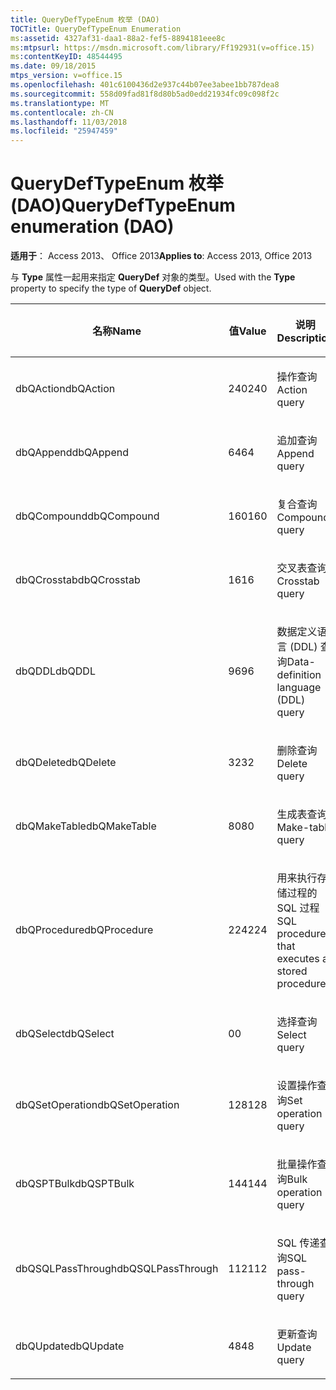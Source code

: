 ```yaml
---
title: QueryDefTypeEnum 枚举 (DAO)
TOCTitle: QueryDefTypeEnum Enumeration
ms:assetid: 4327af31-daa1-88a2-fef5-8894181eee8c
ms:mtpsurl: https://msdn.microsoft.com/library/Ff192931(v=office.15)
ms:contentKeyID: 48544495
ms.date: 09/18/2015
mtps_version: v=office.15
ms.openlocfilehash: 401c6100436d2e937c44b07ee3abee1bb787dea8
ms.sourcegitcommit: 558d09fad81f8d80b5ad0edd21934fc09c098f2c
ms.translationtype: MT
ms.contentlocale: zh-CN
ms.lasthandoff: 11/03/2018
ms.locfileid: "25947459"
---
```

# <a name="querydeftypeenum-enumeration-dao"></a><span data-ttu-id="41623-102">QueryDefTypeEnum 枚举 (DAO)</span><span class="sxs-lookup"><span data-stu-id="41623-102">QueryDefTypeEnum enumeration (DAO)</span></span>


<span data-ttu-id="41623-103">**适用于**： Access 2013、 Office 2013</span><span class="sxs-lookup"><span data-stu-id="41623-103">**Applies to**: Access 2013, Office 2013</span></span>

<span data-ttu-id="41623-104">与 **Type** 属性一起用来指定 **QueryDef** 对象的类型。</span><span class="sxs-lookup"><span data-stu-id="41623-104">Used with the **Type** property to specify the type of **QueryDef** object.</span></span>

<table>
<colgroup>
<col style="width: 33%" />
<col style="width: 33%" />
<col style="width: 33%" />
</colgroup>
<thead>
<tr class="header">
<th><p><span data-ttu-id="41623-105">名称</span><span class="sxs-lookup"><span data-stu-id="41623-105">Name</span></span></p></th>
<th><p><span data-ttu-id="41623-106">值</span><span class="sxs-lookup"><span data-stu-id="41623-106">Value</span></span></p></th>
<th><p><span data-ttu-id="41623-107">说明</span><span class="sxs-lookup"><span data-stu-id="41623-107">Description</span></span></p></th>
</tr>
</thead>
<tbody>
<tr class="odd">
<td><p><span data-ttu-id="41623-108">dbQAction</span><span class="sxs-lookup"><span data-stu-id="41623-108">dbQAction</span></span></p></td>
<td><p><span data-ttu-id="41623-109">240</span><span class="sxs-lookup"><span data-stu-id="41623-109">240</span></span></p></td>
<td><p><span data-ttu-id="41623-110">操作查询</span><span class="sxs-lookup"><span data-stu-id="41623-110">Action query</span></span></p></td>
</tr>
<tr class="even">
<td><p><span data-ttu-id="41623-111">dbQAppend</span><span class="sxs-lookup"><span data-stu-id="41623-111">dbQAppend</span></span></p></td>
<td><p><span data-ttu-id="41623-112">64</span><span class="sxs-lookup"><span data-stu-id="41623-112">64</span></span></p></td>
<td><p><span data-ttu-id="41623-113">追加查询</span><span class="sxs-lookup"><span data-stu-id="41623-113">Append query</span></span></p></td>
</tr>
<tr class="odd">
<td><p><span data-ttu-id="41623-114">dbQCompound</span><span class="sxs-lookup"><span data-stu-id="41623-114">dbQCompound</span></span></p></td>
<td><p><span data-ttu-id="41623-115">160</span><span class="sxs-lookup"><span data-stu-id="41623-115">160</span></span></p></td>
<td><p><span data-ttu-id="41623-116">复合查询</span><span class="sxs-lookup"><span data-stu-id="41623-116">Compound query</span></span></p></td>
</tr>
<tr class="even">
<td><p><span data-ttu-id="41623-117">dbQCrosstab</span><span class="sxs-lookup"><span data-stu-id="41623-117">dbQCrosstab</span></span></p></td>
<td><p><span data-ttu-id="41623-118">16</span><span class="sxs-lookup"><span data-stu-id="41623-118">16</span></span></p></td>
<td><p><span data-ttu-id="41623-119">交叉表查询</span><span class="sxs-lookup"><span data-stu-id="41623-119">Crosstab query</span></span></p></td>
</tr>
<tr class="odd">
<td><p><span data-ttu-id="41623-120">dbQDDL</span><span class="sxs-lookup"><span data-stu-id="41623-120">dbQDDL</span></span></p></td>
<td><p><span data-ttu-id="41623-121">96</span><span class="sxs-lookup"><span data-stu-id="41623-121">96</span></span></p></td>
<td><p><span data-ttu-id="41623-122">数据定义语言 (DDL) 查询</span><span class="sxs-lookup"><span data-stu-id="41623-122">Data-definition language (DDL) query</span></span></p></td>
</tr>
<tr class="even">
<td><p><span data-ttu-id="41623-123">dbQDelete</span><span class="sxs-lookup"><span data-stu-id="41623-123">dbQDelete</span></span></p></td>
<td><p><span data-ttu-id="41623-124">32</span><span class="sxs-lookup"><span data-stu-id="41623-124">32</span></span></p></td>
<td><p><span data-ttu-id="41623-125">删除查询</span><span class="sxs-lookup"><span data-stu-id="41623-125">Delete query</span></span></p></td>
</tr>
<tr class="odd">
<td><p><span data-ttu-id="41623-126">dbQMakeTable</span><span class="sxs-lookup"><span data-stu-id="41623-126">dbQMakeTable</span></span></p></td>
<td><p><span data-ttu-id="41623-127">80</span><span class="sxs-lookup"><span data-stu-id="41623-127">80</span></span></p></td>
<td><p><span data-ttu-id="41623-128">生成表查询</span><span class="sxs-lookup"><span data-stu-id="41623-128">Make-table query</span></span></p></td>
</tr>
<tr class="even">
<td><p><span data-ttu-id="41623-129">dbQProcedure</span><span class="sxs-lookup"><span data-stu-id="41623-129">dbQProcedure</span></span></p></td>
<td><p><span data-ttu-id="41623-130">224</span><span class="sxs-lookup"><span data-stu-id="41623-130">224</span></span></p></td>
<td><p><span data-ttu-id="41623-131">用来执行存储过程的 SQL 过程</span><span class="sxs-lookup"><span data-stu-id="41623-131">SQL procedure that executes a stored procedure</span></span></p></td>
</tr>
<tr class="odd">
<td><p><span data-ttu-id="41623-132">dbQSelect</span><span class="sxs-lookup"><span data-stu-id="41623-132">dbQSelect</span></span></p></td>
<td><p><span data-ttu-id="41623-133">0</span><span class="sxs-lookup"><span data-stu-id="41623-133">0</span></span></p></td>
<td><p><span data-ttu-id="41623-134">选择查询</span><span class="sxs-lookup"><span data-stu-id="41623-134">Select query</span></span></p></td>
</tr>
<tr class="even">
<td><p><span data-ttu-id="41623-135">dbQSetOperation</span><span class="sxs-lookup"><span data-stu-id="41623-135">dbQSetOperation</span></span></p></td>
<td><p><span data-ttu-id="41623-136">128</span><span class="sxs-lookup"><span data-stu-id="41623-136">128</span></span></p></td>
<td><p><span data-ttu-id="41623-137">设置操作查询</span><span class="sxs-lookup"><span data-stu-id="41623-137">Set operation query</span></span></p></td>
</tr>
<tr class="odd">
<td><p><span data-ttu-id="41623-138">dbQSPTBulk</span><span class="sxs-lookup"><span data-stu-id="41623-138">dbQSPTBulk</span></span></p></td>
<td><p><span data-ttu-id="41623-139">144</span><span class="sxs-lookup"><span data-stu-id="41623-139">144</span></span></p></td>
<td><p><span data-ttu-id="41623-140">批量操作查询</span><span class="sxs-lookup"><span data-stu-id="41623-140">Bulk operation query</span></span></p></td>
</tr>
<tr class="even">
<td><p><span data-ttu-id="41623-141">dbQSQLPassThrough</span><span class="sxs-lookup"><span data-stu-id="41623-141">dbQSQLPassThrough</span></span></p></td>
<td><p><span data-ttu-id="41623-142">112</span><span class="sxs-lookup"><span data-stu-id="41623-142">112</span></span></p></td>
<td><p><span data-ttu-id="41623-143">SQL 传递查询</span><span class="sxs-lookup"><span data-stu-id="41623-143">SQL pass-through query</span></span></p></td>
</tr>
<tr class="odd">
<td><p><span data-ttu-id="41623-144">dbQUpdate</span><span class="sxs-lookup"><span data-stu-id="41623-144">dbQUpdate</span></span></p></td>
<td><p><span data-ttu-id="41623-145">48</span><span class="sxs-lookup"><span data-stu-id="41623-145">48</span></span></p></td>
<td><p><span data-ttu-id="41623-146">更新查询</span><span class="sxs-lookup"><span data-stu-id="41623-146">Update query</span></span></p></td>
</tr>
</tbody>
</table>

